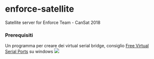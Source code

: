# enforce-satellite
Satellite server for Enforce Team - CanSat 2018

### Prerequisiti

Un programma per creare dei virtual serial bridge, consiglio [Free Virtual Serial Ports](https://freevirtualserialports.com) su windows
![](http://drive.google.com/uc?export=view&id=0B1dbqQcwaKoKOWdBQ19admQ3cGc)

